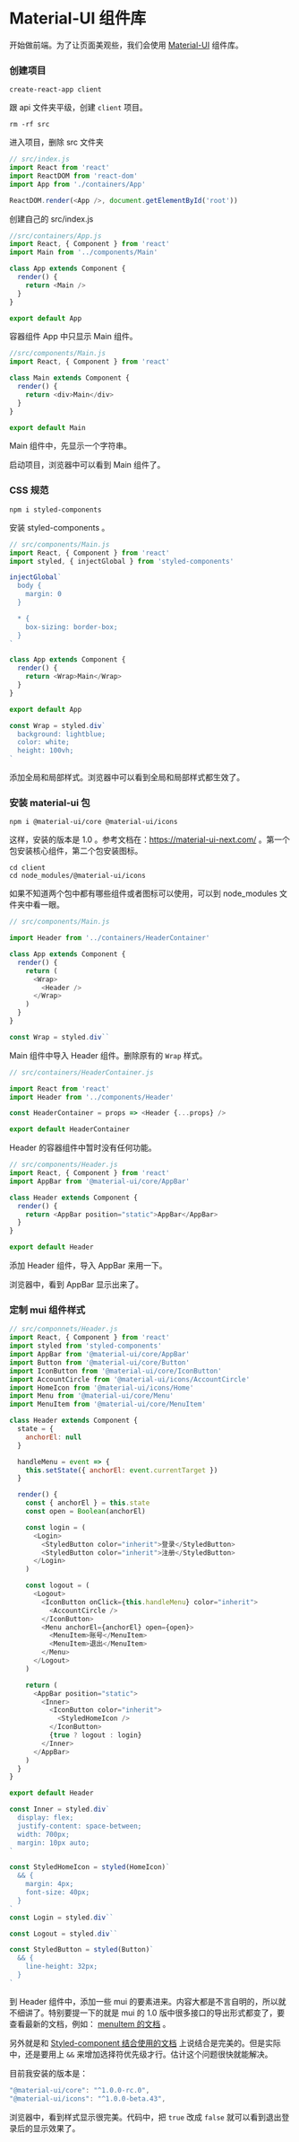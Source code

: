 # Material-UI 组件库

开始做前端。为了让页面美观些，我们会使用 [Material-UI](https://github.com/callemall/material-ui) 组件库。

### 创建项目

```
create-react-app client
```

跟 api 文件夹平级，创建 `client` 项目。

```
rm -rf src
```

进入项目，删除 src 文件夹

```js
// src/index.js
import React from 'react'
import ReactDOM from 'react-dom'
import App from './containers/App'

ReactDOM.render(<App />, document.getElementById('root'))
```

创建自己的 src/index.js

```js
//src/containers/App.js
import React, { Component } from 'react'
import Main from '../components/Main'

class App extends Component {
  render() {
    return <Main />
  }
}

export default App
```

容器组件 App 中只显示 Main 组件。

```js
//src/components/Main.js
import React, { Component } from 'react'

class Main extends Component {
  render() {
    return <div>Main</div>
  }
}

export default Main
```

Main 组件中，先显示一个字符串。

启动项目，浏览器中可以看到 Main 组件了。

### CSS 规范

```
npm i styled-components
```

安装 styled-components 。

```js
// src/components/Main.js
import React, { Component } from 'react'
import styled, { injectGlobal } from 'styled-components'

injectGlobal`
  body {
    margin: 0
  }

  * {
    box-sizing: border-box;
  }
`

class App extends Component {
  render() {
    return <Wrap>Main</Wrap>
  }
}

export default App

const Wrap = styled.div`
  background: lightblue;
  color: white;
  height: 100vh;
`
```

添加全局和局部样式。浏览器中可以看到全局和局部样式都生效了。

### 安装 material-ui 包

```
npm i @material-ui/core @material-ui/icons
```

这样，安装的版本是 1.0 。参考文档在：https://material-ui-next.com/ 。第一个包安装核心组件，第二个包安装图标。

```
cd client
cd node_modules/@material-ui/icons
```

如果不知道两个包中都有哪些组件或者图标可以使用，可以到 node_modules 文件夹中看一眼。

```js
// src/components/Main.js

import Header from '../containers/HeaderContainer'

class App extends Component {
  render() {
    return (
      <Wrap>
        <Header />
      </Wrap>
    )
  }
}

const Wrap = styled.div``
```

Main 组件中导入 Header 组件。删除原有的 `Wrap` 样式。

```js
// src/containers/HeaderContainer.js

import React from 'react'
import Header from '../components/Header'

const HeaderContainer = props => <Header {...props} />

export default HeaderContainer
```

Header 的容器组件中暂时没有任何功能。

```js
// src/components/Header.js
import React, { Component } from 'react'
import AppBar from '@material-ui/core/AppBar'

class Header extends Component {
  render() {
    return <AppBar position="static">AppBar</AppBar>
  }
}

export default Header
```

添加 Header 组件，导入 AppBar 来用一下。

浏览器中，看到 AppBar 显示出来了。

### 定制 mui 组件样式

```js
// src/componnets/Header.js
import React, { Component } from 'react'
import styled from 'styled-components'
import AppBar from '@material-ui/core/AppBar'
import Button from '@material-ui/core/Button'
import IconButton from '@material-ui/core/IconButton'
import AccountCircle from '@material-ui/icons/AccountCircle'
import HomeIcon from '@material-ui/icons/Home'
import Menu from '@material-ui/core/Menu'
import MenuItem from '@material-ui/core/MenuItem'

class Header extends Component {
  state = {
    anchorEl: null
  }

  handleMenu = event => {
    this.setState({ anchorEl: event.currentTarget })
  }

  render() {
    const { anchorEl } = this.state
    const open = Boolean(anchorEl)

    const login = (
      <Login>
        <StyledButton color="inherit">登录</StyledButton>
        <StyledButton color="inherit">注册</StyledButton>
      </Login>
    )

    const logout = (
      <Logout>
        <IconButton onClick={this.handleMenu} color="inherit">
          <AccountCircle />
        </IconButton>
        <Menu anchorEl={anchorEl} open={open}>
          <MenuItem>账号</MenuItem>
          <MenuItem>退出</MenuItem>
        </Menu>
      </Logout>
    )

    return (
      <AppBar position="static">
        <Inner>
          <IconButton color="inherit">
            <StyledHomeIcon />
          </IconButton>
          {true ? logout : login}
        </Inner>
      </AppBar>
    )
  }
}

export default Header

const Inner = styled.div`
  display: flex;
  justify-content: space-between;
  width: 700px;
  margin: 10px auto;
`

const StyledHomeIcon = styled(HomeIcon)`
  && {
    margin: 4px;
    font-size: 40px;
  }
`
const Login = styled.div``

const Logout = styled.div``

const StyledButton = styled(Button)`
  && {
    line-height: 32px;
  }
`
```

到 Header 组件中，添加一些 mui 的要素进来。内容大都是不言自明的，所以就不细讲了。特别要提一下的就是 mui 的 1.0 版中很多接口的导出形式都变了，要查看最新的文档，例如： [menuItem 的文档](https://material-ui-next.com/api/menu-item/) 。

另外就是和 [Styled-component 结合使用的文档](https://material-ui-next.com/guides/interoperability/#styled-components) 上说结合是完美的。但是实际中，还是要用上 `&&` 来增加选择符优先级才行。估计这个问题很快就能解决。

目前我安装的版本是：

```js
"@material-ui/core": "^1.0.0-rc.0",
"@material-ui/icons": "^1.0.0-beta.43",
```

浏览器中，看到样式显示很完美。代码中，把 `true` 改成 `false` 就可以看到退出登录后的显示效果了。
